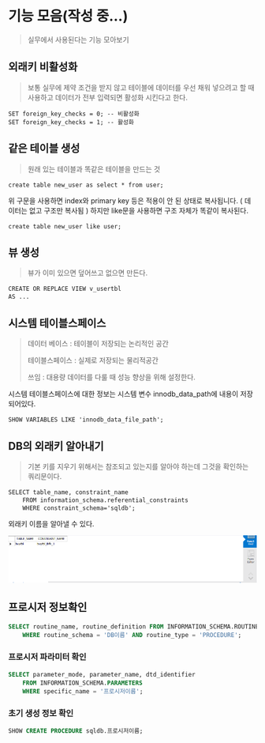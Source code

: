 # 기능 모음(작성 중...)

> 실무에서 사용된다는 기능 모아보기



## 외래키 비활성화

> 보통 실무에 제약 조건을 받지 않고 테이블에 데이터를 우선 채워 넣으려고 할 때 사용하고
> 데이터가 전부 입력되면 활성화 시킨다고 한다.

```mysql
SET foreign_key_checks = 0; -- 비활성화
SET foreign_key_checks = 1; -- 활성화
```



## 같은 테이블 생성

> 원래 있는 테이블과 똑같은 테이블을 만드는 것

```mysql
create table new_user as select * from user;
```

위 구문을 사용하면 index와 primary key 등은 적용이 안 된 상태로 복사됩니다. ( 데이터는 없고 구조만 복사됨 )
하지만 like문을 사용하면 구조 자체가 똑같이 복사된다.

``` mysql
create table new_user like user;
```



## 뷰 생성

>뷰가 이미 있으면 덮어쓰고 없으면 만든다.

```mysql
CREATE OR REPLACE VIEW v_usertbl
AS ... 
```



## 시스템 테이블스페이스

> 데이터 베이스 : 테이블이 저장되는 논리적인 공간
>
> 테이블스페이스 : 실제로 저장되는 물리적공간
>
> 쓰임 : 대용량 데이터를 다룰 때 성능 향상을 위해 설정한다.

시스템 테이블스페이스에 대한 정보는 시스템 변수 innodb_data_path에 내용이 저장되어있다.

```mysql
SHOW VARIABLES LIKE 'innodb_data_file_path';
```





## DB의 외래키 알아내기

> 기본 키를 지우기 위해서는 참조되고 있는지를 알아야 하는데 그것을 확인하는 쿼리문이다.

```mysql
SELECT table_name, constraint_name
	FROM information_schema.referential_constraints
    WHERE constraint_schema='sqldb';
```

 외래키 이름을 알아낼 수 있다.

![image-20230308004810782](%EA%B8%B0%EB%8A%A5%20%EB%AA%A8%EC%9D%8C.assets/image-20230308004810782.png)





## 프로시저 정보확인

```sql
SELECT routine_name, routine_definition FROM INFORMATION_SCHEMA.ROUTINES
	WHERE routine_schema = 'DB이름' AND routine_type = 'PROCEDURE';
```



### 프로시저 파라미터 확인

```sql
SELECT parameter_mode, parameter_name, dtd_identifier
	FROM INFORMATION_SCHEMA.PARAMETERS
    WHERE specific_name = '프로시저이름';
```



### 초기 생성 정보 확인

```sql
SHOW CREATE PROCEDURE sqldb.프로시저이름;
```

